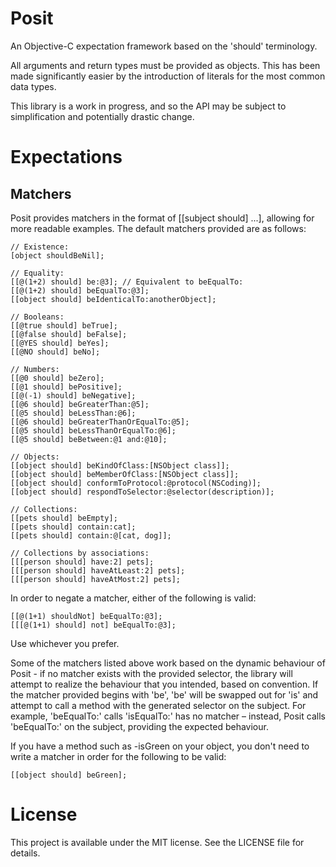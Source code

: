 Posit
=====

An Objective-C expectation framework based on the 'should' terminology.

All arguments and return types must be provided as objects. This has been made significantly easier by the introduction of literals for the most common data types.

This library is a work in progress, and so the API may be subject to simplification and potentially drastic change.

Expectations
============

Matchers
--------

Posit provides matchers in the format of [[subject should] ...], allowing for more readable examples. The default matchers provided are as follows:

    // Existence:
    [object shouldBeNil];
    
    // Equality:
    [[@(1+2) should] be:@3]; // Equivalent to beEqualTo:
    [[@(1+2) should] beEqualTo:@3];
    [[object should] beIdenticalTo:anotherObject];
    
    // Booleans:
    [[@true should] beTrue];
    [[@false should] beFalse];
    [[@YES should] beYes];
    [[@NO should] beNo];
    
    // Numbers:
    [[@0 should] beZero];
    [[@1 should] bePositive];
    [[@(-1) should] beNegative];
    [[@6 should] beGreaterThan:@5];
    [[@5 should] beLessThan:@6];
    [[@6 should] beGreaterThanOrEqualTo:@5];
    [[@5 should] beLessThanOrEqualTo:@6];
    [[@5 should] beBetween:@1 and:@10];
    
    // Objects:
    [[object should] beKindOfClass:[NSObject class]];
    [[object should] beMemberOfClass:[NSObject class]];
    [[object should] conformToProtocol:@protocol(NSCoding)];
    [[object should] respondToSelector:@selector(description)];
    
    // Collections:
    [[pets should] beEmpty];
    [[pets should] contain:cat];
    [[pets should] contain:@[cat, dog]];
    
    // Collections by associations:
    [[[person should] have:2] pets];
    [[[person should] haveAtLeast:2] pets];
    [[[person should] haveAtMost:2] pets];

In order to negate a matcher, either of the following is valid:

    [[@(1+1) shouldNot] beEqualTo:@3];
    [[[@(1+1) should] not] beEqualTo:@3];
    
Use whichever you prefer.

Some of the matchers listed above work based on the dynamic behaviour of Posit - if no matcher exists with the provided selector, the library will attempt to realize the behaviour that you intended, based on convention. If the matcher provided begins with 'be', 'be' will be swapped out for 'is' and attempt to call a method with the generated selector on the subject. For example, 'beEqualTo:' calls 'isEqualTo:' has no matcher – instead, Posit calls 'beEqualTo:' on the subject, providing the expected behaviour.

If you have a method such as -isGreen on your object, you don't need to write a matcher in order for the following to be valid:

    [[object should] beGreen];

License
=======

This project is available under the MIT license. See the LICENSE file for details.
